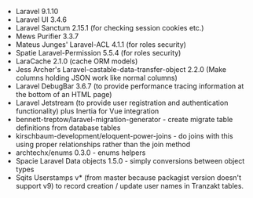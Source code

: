 * Laravel 9.1.10
* Laravel UI 3.4.6
* Laravel Sanctum 2.15.1 (for checking session cookies etc.)
* Mews Purifier 3.3.7
* Mateus Junges' Laravel-ACL 4.1.1 (for roles security)
* Spatie Laravel-Permission 5.5.4 (for roles security)
* LaraCache 2.1.0 (cache ORM models)
* Jess Archer's Laravel-castable-data-transfer-object 2.2.0 (Make columns holding JSON work like normal columns)
* Laravel DebugBar 3.6.7 (to provide performance tracing information at the bottom of an HTML page)
* Laravel Jetstream (to provide user registration and authentication functionality)
  plus Inertia for Vue integration
* bennett-treptow/laravel-migration-generator - create migrate table definitions from database tables
* kirschbaum-development/eloquent-power-joins - do joins with this using proper relationships rather than the join method
* archtechx/enums 0.3.0 - enums helpers
* Spacie Laravel Data objects 1.5.0 - simply conversions between object types
* Sqits Userstamps v* (from master because packagist version doesn't support v9) to record creation / update user names in Tranzakt tables.
